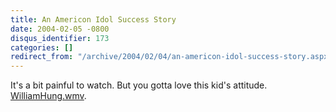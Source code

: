 ```yaml
---
title: An Americon Idol Success Story
date: 2004-02-05 -0800
disqus_identifier: 173
categories: []
redirect_from: "/archive/2004/02/04/an-americon-idol-success-story.aspx/"
---
```


It's a bit painful to watch. But you gotta love this kid's attitude.
[WilliamHung.wmv](WilliamHung.wmv).

